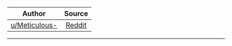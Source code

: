 | Author       | Source       | 
| :-------------: |:-------------:|
|  [u/Meticulous-](https://www.reddit.com/user/Meticulous-/) | [Reddit]() | 

---
